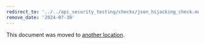 ```yaml
---
redirect_to: '../../api_security_testing/checks/json_hijacking_check.md'
remove_date: '2024-07-30'
---
```


This document was moved to [another location](../../api_security_testing/checks/json_hijacking_check.md).

<!-- This redirect file can be deleted after <2024-07-30>. -->
<!-- Redirects that point to other docs in the same project expire in three months. -->
<!-- Redirects that point to docs in a different project or site (for example, link is not relative and starts with `https:`) expire in one year. -->
<!-- Before deletion, see: https://docs.gitlab.com/ee/development/documentation/redirects.html -->